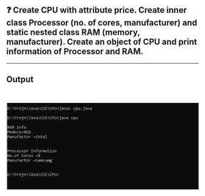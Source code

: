 ## :question: Create CPU with attribute price. Create inner class Processor (no. of cores, manufacturer) and static nested class RAM (memory, manufacturer). Create an object of CPU and print information of Processor and RAM.
___
## Output
<br>

<img src="https://github.com/prejin2310/OOPs-JAVA/blob/1b23ad9bb142740ae0006e34a3633be0e22c8813/CO1/5.CPU/op.png" width="700"></img><br>
